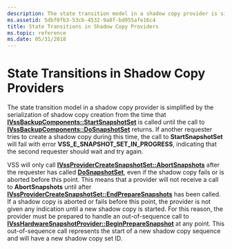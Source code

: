 ```yaml
---
description: The state transition model in a shadow copy provider is simplified by the serialization of shadow copy creation from the time that IVssBackupComponents::StartSnapshotSet is called until the call to IVssBackupComponents::DoSnapshotSet returns.
ms.assetid: 5dbf0fb3-53cb-4532-9a8f-bd955afe16c4
title: State Transitions in Shadow Copy Providers
ms.topic: reference
ms.date: 05/31/2018
---
```


# State Transitions in Shadow Copy Providers

The state transition model in a shadow copy provider is simplified by the serialization of shadow copy creation from the time that [**IVssBackupComponents::StartSnapshotSet**](/windows/desktop/api/VsBackup/nf-vsbackup-ivssbackupcomponents-startsnapshotset) is called until the call to [**IVssBackupComponents::DoSnapshotSet**](/windows/desktop/api/VsBackup/nf-vsbackup-ivssbackupcomponents-dosnapshotset) returns. If another requester tries to create a shadow copy during this time, the call to **StartSnapshotSet** will fail with error **VSS\_E\_SNAPSHOT\_SET\_IN\_PROGRESS**, indicating that the second requester should wait and try again.

VSS will only call [**IVssProviderCreateSnapshotSet::AbortSnapshots**](/windows/desktop/api/VsProv/nf-vsprov-ivssprovidercreatesnapshotset-abortsnapshots) after the requester has called [**DoSnapshotSet**](/windows/desktop/api/VsBackup/nf-vsbackup-ivssbackupcomponents-dosnapshotset), even if the shadow copy fails or is aborted before this point. This means that a provider will not receive a call to **AbortSnapshots** until after [**IVssProviderCreateSnapshotSet::EndPrepareSnapshots**](/windows/desktop/api/VsProv/nf-vsprov-ivssprovidercreatesnapshotset-endpreparesnapshots) has been called. If a shadow copy is aborted or fails before this point, the provider is not given any indication until a new shadow copy is started. For this reason, the provider must be prepared to handle an out-of-sequence call to [**IVssHardwareSnapshotProvider::BeginPrepareSnapshot**](/windows/desktop/api/VsProv/nf-vsprov-ivsshardwaresnapshotprovider-beginpreparesnapshot) at any point. This out-of-sequence call represents the start of a new shadow copy sequence and will have a new shadow copy set ID.

 

 




